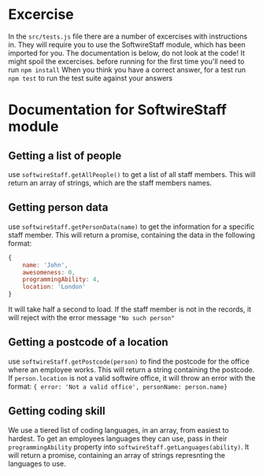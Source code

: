 # Excercise
In the `src/tests.js` file there are a number of excercises with instructions in.
They will require you to use the SoftwireStaff module, which has been imported for you.
The documentation is below, do not look at the code! It might spoil the excercises.
before running for the first time you'll need to run `npm install`
When you think you have a correct answer, for a test run `npm test` to run the test suite against your answers




# Documentation for SoftwireStaff module

## Getting a list of people

use `softwireStaff.getAllPeople()` to get a list of all staff members. This will return an array of strings, which are the staff members names.

## Getting person data

use `softwireStaff.getPersonData(name)` to get the information for a specific staff member.
This will return a promise, containing the data in the following format:
```javascript
{
    name: 'John',
    awesomeness: 0,
    programmingAbility: 4,
    location: 'London'
}
```
It will take half a second to load.
If the staff member is not in the records, it will reject with the error message `"No such person"`


## Getting a postcode of a location

use `softwireStaff.getPostcode(person)` to find the postcode for the office where an employee works. This will return a string containing the postcode.
If `person.location` is not a valid softwire office, it will throw an error with the format:
`{ error: 'Not a valid office', personName: person.name}`

## Getting coding skill

We use a tiered list of coding languages, in an array, from easiest to hardest. To get an employees languages they can use, pass in their `programmingAbility` 
property into `softwireStaff.getLanguages(ability)`.
It will return a promise, containing an array of strings represnting the languages to use.